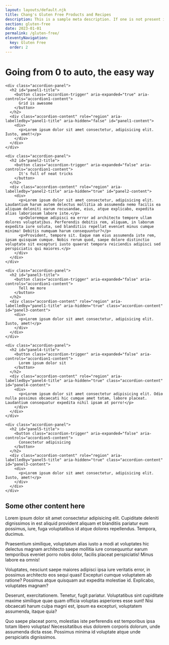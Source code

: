 ```yaml
---
layout: layouts/default.njk
title: Chang's Gluten Free Products and Recipes
description: This is a sample meta description. If one is not present in your page/post's front matter, the default metadata.description will be used instead.
section: gluten-free
date: 2023-01-01
permalink: /gluten-free/
eleventyNavigation:
  key: Gluten Free
  order: 2
---
```


<div class="wrapper">
  <h1>Going from 0 to auto, the easy way</h1>

  <div class="accordion">

    <div class="accordion-panel">
      <h2 id="panel1-title">
        <button class="accordion-trigger" aria-expanded="true" aria-controls="accordion1-content">
          Grid is awesome
        </button>
      </h2>
      <div class="accordion-content" role="region" aria-labelledby="panel1-title" aria-hidden="false" id="panel1-content">
        <div>
          <p>Lorem ipsum dolor sit amet consectetur, adipisicing elit. Iusto, amet!</p>
        </div>
      </div>
    </div>

    <div class="accordion-panel">
      <h2 id="panel2-title">
        <button class="accordion-trigger" aria-expanded="false" aria-controls="accordion1-content">
          It's full of neat tricks
        </button>
      </h2>
      <div class="accordion-content" role="region" aria-labelledby="panel2-title" aria-hidden="true" id="panel2-content">
        <div>
          <p>Lorem ipsum dolor sit amet consectetur, adipisicing elit. Laudantium harum autem delectus mollitia ab assumenda nemo facilis ea aliquam deleniti earum recusandae, eius, atque explicabo, expedita alias laboriosam labore iste.</p>
          <p>Doloremque adipisci ea error ad architecto tempore ullam dolores voluptatibus. Perferendis debitis rem, aliquam, in laborum expedita iure soluta, sed blanditiis repellat eveniet minus cumque minima! Debitis numquam harum consequuntur?</p>
          <p>Provident, tempore sit. Eaque nam eius assumenda iste rem, ipsam quisquam cumque. Nobis rerum quod, saepe dolore distinctio voluptate sit excepturi iusto quaerat tempora reiciendis adipisci sed perspiciatis qui maiores.</p>
        </div>
      </div>
    </div>

    <div class="accordion-panel">
      <h2 id="panel3-title">
        <button class="accordion-trigger" aria-expanded="false" aria-controls="accordion1-content">
          Tell me more
        </button>
      </h2>
      <div class="accordion-content" role="region" aria-labelledby="panel1-title" aria-hidden="true" class="accordion-content" id="panel3-content">
        <div>
          <p>Lorem ipsum dolor sit amet consectetur, adipisicing elit. Iusto, amet!</p>
        </div>
      </div>
    </div>

    <div class="accordion-panel">
      <h2 id="panel4-title">
        <button class="accordion-trigger" aria-expanded="false" aria-controls="accordion1-content">
          Lorem ipsum dolor sit
        </button>
      </h2>
      <div class="accordion-content" role="region" aria-labelledby="panel4-title" aria-hidden="true" class="accordion-content" id="panel4-content">
        <div>
          <p>Lorem ipsum dolor sit amet consectetur adipisicing elit. Odio nulla possimus obcaecati hic cumque amet totam, labore placeat. Laudantium consequatur expedita nihil ipsam at porro!</p>
        </div>
      </div>
    </div>

    <div class="accordion-panel">
      <h2 id="panel5-title">
        <button class="accordion-trigger" aria-expanded="false" aria-controls="accordion5-content">
          Consectetur adipisicing
        </button>
      </h2>
      <div class="accordion-content" role="region" aria-labelledby="panel5-title" aria-hidden="true" class="accordion-content" id="panel3-content">
        <div>
          <p>Lorem ipsum dolor sit amet consectetur, adipisicing elit. Iusto, amet!</p>
        </div>
      </div>
    </div>
  </div>

  <h2>Some other content here</h2>
  <p>Lorem ipsum dolor sit amet consectetur adipisicing elit. Cupiditate deleniti dignissimos in est aliquid provident aliquam et blanditiis pariatur eum possimus, iure, fuga voluptatibus id atque dolores repellendus. Tempora, ducimus.</p>
  <p>Praesentium similique, voluptatum alias iusto a modi at voluptates hic delectus magnam architecto saepe mollitia iure consequuntur earum temporibus eveniet porro nobis dolor, facilis placeat perspiciatis! Minus labore ea omnis!</p>
  <p>Voluptates, nesciunt saepe maiores adipisci ipsa iure veritatis error, in possimus architecto eos sequi quasi! Excepturi cumque voluptatem ab ratione? Possimus atque quisquam aut expedita molestiae id. Explicabo, voluptates magnam?</p>
  <p>Deserunt, exercitationem. Tenetur, fugit pariatur. Voluptatibus sint cupiditate maxime similique quae quam officia voluptas asperiores esse sunt! Nisi obcaecati harum culpa magni est, ipsum ea excepturi, voluptatem assumenda, itaque quia?</p>
  <p>Quo saepe placeat porro, molestias iste perferendis est temporibus ipsa totam libero voluptas! Necessitatibus eius dolorem corporis dolorum, unde assumenda dicta esse. Possimus minima id voluptate atque unde perspiciatis dignissimos.</p>

</div>